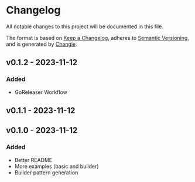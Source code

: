 # Changelog
All notable changes to this project will be documented in this file.

The format is based on [Keep a Changelog](https://keepachangelog.com/en/1.0.0/),
adheres to [Semantic Versioning](https://semver.org/spec/v2.0.0.html),
and is generated by [Changie](https://github.com/miniscruff/changie).


## v0.1.2 - 2023-11-12
### Added
* GoReleaser Workflow

## v0.1.1 - 2023-11-12

## v0.1.0 - 2023-11-12
### Added
* Better README
* More examples (basic and builder)
* Builder pattern generation 
